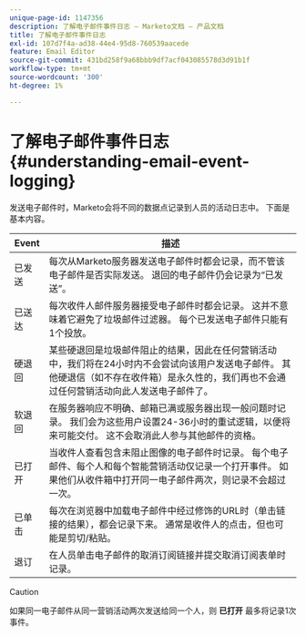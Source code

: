 ```yaml
---
unique-page-id: 1147356
description: 了解电子邮件事件日志 — Marketo文档 — 产品文档
title: 了解电子邮件事件日志
exl-id: 107d7f4a-ad38-44e4-95d8-760539aacede
feature: Email Editor
source-git-commit: 431bd258f9a68bbb9df7acf043085578d3d91b1f
workflow-type: tm+mt
source-wordcount: '300'
ht-degree: 1%

---
```


# 了解电子邮件事件日志 {#understanding-email-event-logging}

发送电子邮件时，Marketo会将不同的数据点记录到人员的活动日志中。 下面是基本内容。

| Event | 描述 |
|---|---|
| 已发送 | 每次从Marketo服务器发送电子邮件时都会记录，而不管该电子邮件是否实际发送。 退回的电子邮件仍会记录为“已发送”。 |
| 已送达 | 每次收件人邮件服务器接受电子邮件时都会记录。 这并不意味着它避免了垃圾邮件过滤器。 每个已发送电子邮件只能有1个投放。 |
| 硬退回 | 某些硬退回是垃圾邮件阻止的结果，因此在任何营销活动中，我们将在24小时内不会尝试向该用户发送电子邮件。 其他硬退信（如不存在收件箱）是永久性的，我们再也不会通过任何营销活动向此人发送电子邮件了。 |
| 软退回 | 在服务器响应不明确、邮箱已满或服务器出现一般问题时记录。 我们会为这些用户设置24-36小时的重试逻辑，以便将来可能交付。 这不会取消此人参与其他邮件的资格。 |
| 已打开 | 当收件人查看包含未阻止图像的电子邮件时记录。 每个电子邮件、每个人和每个智能营销活动仅记录一个打开事件。 如果他们从收件箱中打开同一电子邮件两次，则记录不会超过一次。 |
| 已单击 | 每次在浏览器中加载电子邮件中经过修饰的URL时（单击链接的结果），都会记录下来。 通常是收件人的点击，但也可能是剪切/粘贴。 |
| 退订 | 在人员单击电子邮件的取消订阅链接并提交取消订阅表单时记录。 |

>[!CAUTION]
>
>如果同一电子邮件从同一营销活动两次发送给同一个人，则 **已打开** 最多将记录1次事件。
